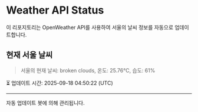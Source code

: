 
# Weather API Status

이 리포지토리는 OpenWeather API를 사용하여 서울의 날씨 정보를 자동으로 업데이트합니다.

## 현재 서울 날씨
> 서울의 현재 날씨: broken clouds, 온도: 25.76°C, 습도: 61%

⏳ 업데이트 시간: 2025-09-18 04:50:22 (UTC)

---
자동 업데이트 봇에 의해 관리됩니다.
